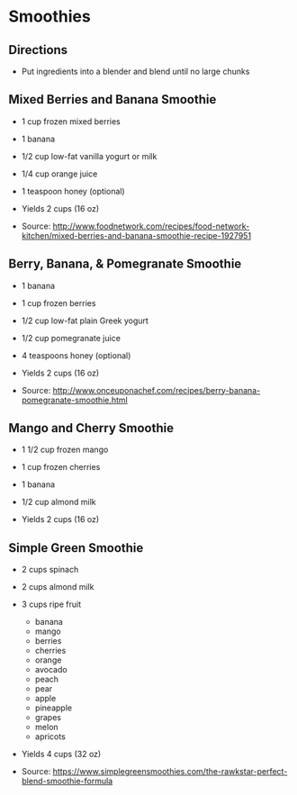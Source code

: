 # Smoothies

## Directions
* Put ingredients into a blender and blend until no large chunks


## Mixed Berries and Banana Smoothie
* 1 cup frozen mixed berries
* 1 banana
* 1/2 cup low-fat vanilla yogurt or milk
* 1/4 cup orange juice
* 1 teaspoon honey (optional)

* Yields 2 cups (16 oz)
* Source: http://www.foodnetwork.com/recipes/food-network-kitchen/mixed-berries-and-banana-smoothie-recipe-1927951


## Berry, Banana, & Pomegranate Smoothie
* 1 banana
* 1 cup frozen berries
* 1/2 cup low-fat plain Greek yogurt
* 1/2 cup pomegranate juice
* 4 teaspoons honey (optional)

* Yields 2 cups (16 oz)
* Source: http://www.onceuponachef.com/recipes/berry-banana-pomegranate-smoothie.html


## Mango and Cherry Smoothie
* 1 1/2 cup frozen mango
* 1 cup frozen cherries
* 1 banana
* 1/2 cup almond milk

* Yields 2 cups (16 oz)


## Simple Green Smoothie
* 2 cups spinach
* 2 cups almond milk
* 3 cups ripe fruit
	* banana
	* mango
	* berries
	* cherries
	* orange
	* avocado
	* peach
	* pear
	* apple
	* pineapple
	* grapes
	* melon
	* apricots

* Yields 4 cups (32 oz)
* Source: https://www.simplegreensmoothies.com/the-rawkstar-perfect-blend-smoothie-formula